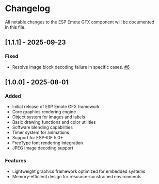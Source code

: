 # Changelog

All notable changes to the ESP Emote GFX component will be documented in this file.

## [1.1.1] - 2025-09-23

### Fixed
- Resolve image block decoding failure in specific cases. [#6](https://github.com/espressif2022/esp_emote_gfx/issues/6)

## [1.0.0] - 2025-08-01

### Added
- Initial release of ESP Emote GFX framework
- Core graphics rendering engine
- Object system for images and labels
- Basic drawing functions and color utilities
- Software blending capabilities
- Timer system for animations
- Support for ESP-IDF 5.0+
- FreeType font rendering integration
- JPEG image decoding support

### Features
- Lightweight graphics framework optimized for embedded systems
- Memory-efficient design for resource-constrained environments
